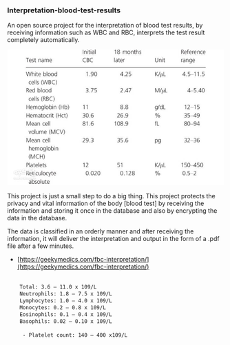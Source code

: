 ### Interpretation-blood-test-results

An open source project for the interpretation of blood test results, by receiving information such as WBC and RBC, interprets the test result completely automatically.

<img src="/assets/INTRO.jpg"/>


This project is just a small step to do a big thing. This project protects the privacy and vital information of the body [blood test] by receiving the information and storing it once in the database and also by encrypting the data in the database.

The data is classified in an orderly manner and after receiving the information, it will deliver the interpretation and output in the form of a .pdf file after a few minutes.

- [https://geekymedics.com/fbc-interpretation/](https://geekymedics.com/fbc-interpretation/)

```

    Total: 3.6 – 11.0 x 109/L
    Neutrophils: 1.8 – 7.5 x 109/L
    Lymphocytes: 1.0 – 4.0 x 109/L
    Monocytes: 0.2 – 0.8 x 109/L
    Eosinophils: 0.1 – 0.4 x 109/L
    Basophils: 0.02 – 0.10 x 109/L

     - Platelet count: 140 – 400 x109/L

```
